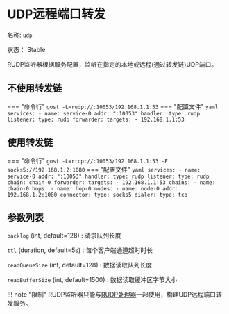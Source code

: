 # UDP远程端口转发

名称: `udp`

状态： Stable

RUDP监听器根据服务配置，监听在指定的本地或远程(通过转发链)UDP端口。

## 不使用转发链

=== "命令行"
    ```
	gost -L=rudp://:10053/192.168.1.1:53
	```
=== "配置文件"
    ```yaml
	services:
	- name: service-0
	  addr: ":10053"
	  handler:
		type: rudp
	  listener:
		type: rudp
	  forwarder:
	    targets:
		- 192.168.1.1:53
	```

## 使用转发链

=== "命令行"
    ```
	gost -L=rtcp://:10053/192.168.1.1:53 -F socks5://192.168.1.2:1080
	```
=== "配置文件"
    ```yaml
	services:
	- name: service-0
	  addr: ":10053"
	  handler:
		type: rudp
	  listener:
		type: rudp
		chain: chain-0
	  forwarder:
	    targets:
		- 192.168.1.1:53
	chains:
	- name: chain-0
	  hops:
	  - name: hop-0
		nodes:
		- name: node-0
		  addr: 192.168.1.2:1080
		  connector:
			type: socks5
		  dialer:
			type: tcp
	```
	
## 参数列表

`backlog` (int, default=128)
:    请求队列长度

`ttl` (duration, default=5s)
:    每个客户端通道超时时长

`readQueueSize` (int, default=128)
:    数据读取队列长度

`readBufferSize` (int, default=1500)
:    数据读取缓冲区字节大小

!!! note "限制"
    RUDP监听器只能与[RUDP处理器](/components/handlers/rudp/)一起使用，构建UDP远程端口转发服务。
